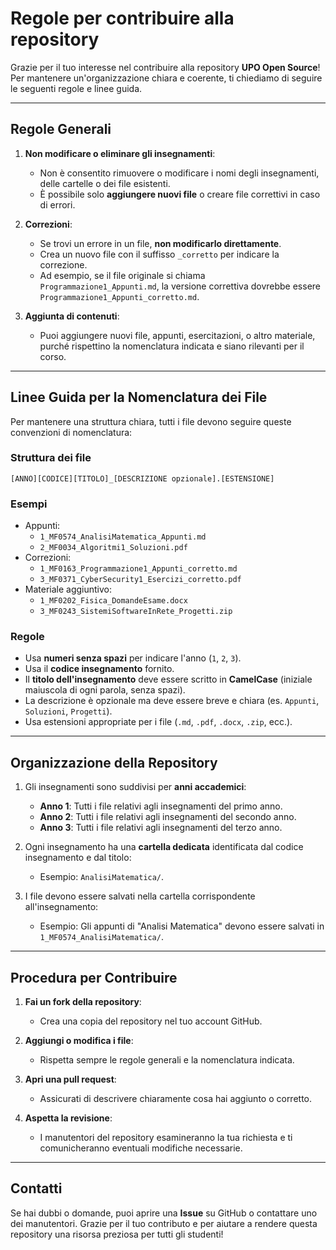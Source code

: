 # Regole per contribuire alla repository

Grazie per il tuo interesse nel contribuire alla repository **UPO Open Source**! Per mantenere un'organizzazione chiara e coerente, ti chiediamo di seguire le seguenti regole e linee guida.

---

## Regole Generali

1. **Non modificare o eliminare gli insegnamenti**:
   - Non è consentito rimuovere o modificare i nomi degli insegnamenti, delle cartelle o dei file esistenti.
   - È possibile solo **aggiungere nuovi file** o creare file correttivi in caso di errori.

2. **Correzioni**:
   - Se trovi un errore in un file, **non modificarlo direttamente**.
   - Crea un nuovo file con il suffisso `_corretto` per indicare la correzione.
   - Ad esempio, se il file originale si chiama `Programmazione1_Appunti.md`, la versione correttiva dovrebbe essere `Programmazione1_Appunti_corretto.md`.

3. **Aggiunta di contenuti**:
   - Puoi aggiungere nuovi file, appunti, esercitazioni, o altro materiale, purché rispettino la nomenclatura indicata e siano rilevanti per il corso.

---

## Linee Guida per la Nomenclatura dei File

Per mantenere una struttura chiara, tutti i file devono seguire queste convenzioni di nomenclatura:

### Struttura dei file

```[ANNO][CODICE][TITOLO]_[DESCRIZIONE opzionale].[ESTENSIONE]```

### Esempi

- Appunti:
  - `1_MF0574_AnalisiMatematica_Appunti.md`
  - `2_MF0034_Algoritmi1_Soluzioni.pdf`
- Correzioni:
  - `1_MF0163_Programmazione1_Appunti_corretto.md`
  - `3_MF0371_CyberSecurity1_Esercizi_corretto.pdf`
- Materiale aggiuntivo:
  - `1_MF0202_Fisica_DomandeEsame.docx`
  - `3_MF0243_SistemiSoftwareInRete_Progetti.zip`

### Regole

- Usa **numeri senza spazi** per indicare l'anno (`1`, `2`, `3`).
- Usa il **codice insegnamento** fornito.
- Il **titolo dell'insegnamento** deve essere scritto in **CamelCase** (iniziale maiuscola di ogni parola, senza spazi).
- La descrizione è opzionale ma deve essere breve e chiara (es. `Appunti`, `Soluzioni`, `Progetti`).
- Usa estensioni appropriate per i file (`.md`, `.pdf`, `.docx`, `.zip`, ecc.).

---

## Organizzazione della Repository

1. Gli insegnamenti sono suddivisi per **anni accademici**:
   - **Anno 1**: Tutti i file relativi agli insegnamenti del primo anno.
   - **Anno 2**: Tutti i file relativi agli insegnamenti del secondo anno.
   - **Anno 3**: Tutti i file relativi agli insegnamenti del terzo anno.

2. Ogni insegnamento ha una **cartella dedicata** identificata dal codice insegnamento e dal titolo:
   - Esempio: `AnalisiMatematica/`.

3. I file devono essere salvati nella cartella corrispondente all'insegnamento:
   - Esempio: Gli appunti di "Analisi Matematica" devono essere salvati in `1_MF0574_AnalisiMatematica/`.

---

## Procedura per Contribuire

1. **Fai un fork della repository**:
   - Crea una copia del repository nel tuo account GitHub.

2. **Aggiungi o modifica i file**:
   - Rispetta sempre le regole generali e la nomenclatura indicata.

3. **Apri una pull request**:
   - Assicurati di descrivere chiaramente cosa hai aggiunto o corretto.

4. **Aspetta la revisione**:
   - I manutentori del repository esamineranno la tua richiesta e ti comunicheranno eventuali modifiche necessarie.

---

## Contatti

Se hai dubbi o domande, puoi aprire una **Issue** su GitHub o contattare uno dei manutentori. Grazie per il tuo contributo e per aiutare a rendere questa repository una risorsa preziosa per tutti gli studenti!
